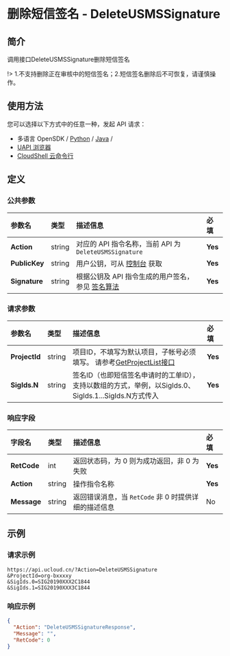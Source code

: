 # 删除短信签名 - DeleteUSMSSignature

## 简介

调用接口DeleteUSMSSignature删除短信签名



!> 1.不支持删除正在审核中的短信签名；2.短信签名删除后不可恢复，请谨慎操作。


## 使用方法

您可以选择以下方式中的任意一种，发起 API 请求：
- 多语言 OpenSDK / [Python](https://github.com/ucloud/ucloud-sdk-python3) / [Java](https://github.com/ucloud/ucloud-sdk-java) /
- [UAPI 浏览器](https://console.ucloud.cn/uapi/detail?id=DeleteUSMSSignature)
- [CloudShell 云命令行](https://shell.ucloud.cn/)


## 定义

### 公共参数

| 参数名 | 类型 | 描述信息 | 必填 |
|:---|:---|:---|:---|
| **Action**     | string  | 对应的 API 指令名称，当前 API 为 `DeleteUSMSSignature`                        | **Yes** |
| **PublicKey**  | string  | 用户公钥，可从 [控制台](https://console.ucloud.cn/uapi/apikey) 获取                                             | **Yes** |
| **Signature**  | string  | 根据公钥及 API 指令生成的用户签名，参见 [签名算法](api/summary/signature.md)  | **Yes** |

### 请求参数

| 参数名 | 类型 | 描述信息 | 必填 |
|:---|:---|:---|:---|
| **ProjectId** | string | 项目ID，不填写为默认项目，子帐号必须填写。 请参考[GetProjectList接口](api/summary/get_project_list) |**Yes**|
| **SigIds.N** | string | 签名ID（也即短信签名申请时的工单ID），支持以数组的方式，举例，以SigIds.0、SigIds.1...SigIds.N方式传入    |**Yes**|

### 响应字段

| 字段名 | 类型 | 描述信息 | 必填 |
|:---|:---|:---|:---|
| **RetCode** | int | 返回状态码，为 0 则为成功返回，非 0 为失败 |**Yes**|
| **Action** | string | 操作指令名称 |**Yes**|
| **Message** | string | 返回错误消息，当 `RetCode` 非 0 时提供详细的描述信息 |No|




## 示例

### 请求示例
    
```
https://api.ucloud.cn/?Action=DeleteUSMSSignature
&ProjectId=org-bxxxxy
&SigIds.0=SIG20190XXX2C1844
&SigIds.1=SIG20190XXX3C1844
```

### 响应示例
    
```json
{
  "Action": "DeleteUSMSSignatureResponse",
  "Message": "",
  "RetCode": 0
}
```





